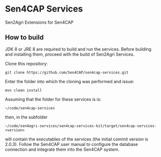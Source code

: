# Sen4CAP Services
Sen2Agri Extensions for Sen4CAP

## How to build
JDK 8 or JRE 8 are required to build and run the services.
Before building and installing them, proceed with the build of Sen2Agri Services.

Clone this repository:
```
git clone https://github.com/Sen4CAP/sen4cap-services.git
```
Enter the folder into which the cloning was performed and issue:
```
mvn clean install
```
Assuming that the folder for these services is is:
```
~/code/sen4cap-services
```
then, in the subfolder
```
~/code/sen4agri-services/sen4cap-services-kit/target/sen4cap-services-<version>
```
will contain the executables of the services (the initial commit version is 2.0.3). Follow the Sen4CAP user manual to configure the database connection and integrate them into the Sen4CAP system.
